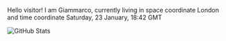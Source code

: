 Hello visitor! I am Giammarco, currently living in space coordinate London and time coordinate Saturday, 23 January, 18:42 GMT

![GitHub Stats](https://github-readme-stats.vercel.app/api?username=grcasanova)
